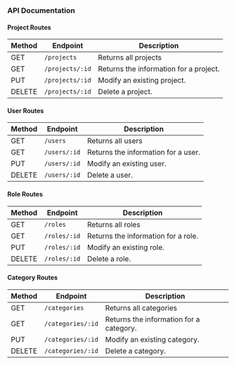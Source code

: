 ### API Documentation


#### Project Routes

| Method | Endpoint                        | Description                                        |
|--------|---------------------------------|----------------------------------------------------|
| GET    | `/projects`         | Returns all projects       |
| GET    | `/projects/:id`         | Returns the information for a project.       |
| PUT    | `/projects/:id`         | Modify an existing project.                   |
| DELETE | `/projects/:id`         | Delete a project.                            |

#### User Routes

| Method | Endpoint                        | Description                                        |
|--------|---------------------------------|----------------------------------------------------|
| GET    | `/users`         | Returns all users       |
| GET    | `/users/:id`         | Returns the information for a user.       |
| PUT    | `/users/:id`         | Modify an existing user.                   |
| DELETE | `/users/:id`         | Delete a user.                            |

#### Role Routes

| Method | Endpoint                        | Description                                        |
|--------|---------------------------------|----------------------------------------------------|
| GET    | `/roles`         | Returns all roles       |
| GET    | `/roles/:id`         | Returns the information for a role.       |
| PUT    | `/roles/:id`         | Modify an existing role.                   |
| DELETE | `/roles/:id`         | Delete a role.                            |

#### Category Routes

| Method | Endpoint                        | Description                                        |
|--------|---------------------------------|----------------------------------------------------|
| GET    | `/categories`         | Returns all categories       |
| GET    | `/categories/:id`         | Returns the information for a category.       |
| PUT    | `/categories/:id`         | Modify an existing category.                   |
| DELETE | `/categories/:id`         | Delete a category.                            |

